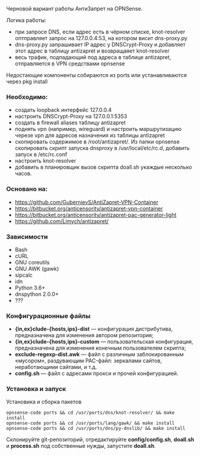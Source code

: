 Черновой вариант работы АнтиЗапрет на OPNSense.

Логика работы:
- при запросе DNS, если адрес есть в чёрном списке, knot-resolver оптправляет запрос на 127.0.0.4:53, на котором висит dns-proxy.py
- dns-proxy.py запрашивает IP адрес у DNSCrypt-Proxy и добавляет этот адрес в таблицу antizapret и возвращаяет knot-resolver
- весь трафик, подпадающий под адреса в таблице antizapret, отправляется в VPN средствами opnsense

Недостающие компоненты собираются из ports или устанавливаются через pkg install

### Необходимо:

- создать loopback интерфейс 127.0.0.4
- настроить DNSCrypt-Proxy на 127.0.0.1:5353
- создать в firewall aliases таблицу antizapret
- поднять vpn (например, wireguard) и настроить маршрутизацию черезе vpn для адресов назначения из таблицы antizapret
- скопировать содержимое в /root/antizapret/. Из папки opnsense скопировать скрипт запуска dnsproxy в /usr/local/etc/rc.d, добавить запуск в /etc/rc.conf
- настроить knot-resolver
- добавить в планировщик вызов скрипта doall.sh укаждые несколько часов.

### Основано на:

- https://github.com/GubernievS/AntiZapret-VPN-Container
- https://bitbucket.org/anticensority/antizapret-vpn-container
- https://bitbucket.org/anticensority/antizapret-pac-generator-light
- https://github.com/Limych/antizapret/

### Зависимости

- Bash
- cURL
- GNU coreutils
- GNU AWK (gawk)
- sipcalc
- idn
- Python 3.6+
- dnspython 2.0.0+
- ???

### Конфигурационные файлы

- **{in,ex}clude-{hosts,ips}-dist** — конфигурация дистрибутива, предназначена для изменения автором репозитория;
- **{in,ex}clude-{hosts,ips}-custom** — пользовательская конфигурация, предназначена для изменения конечным пользователем скрипта;
- **exclude-regexp-dist.awk** — файл с различным заблокированным «мусором», раздувающим PAC-файл: зеркалами сайтов, неработающими сайтами, и т.д.
- **config.sh** — файл с адресами прокси и прочей конфигурацией.

### Установка и запуск
Установика и сборка пакетов
```
opnsense-code ports && cd /usr/ports/dns/knot-resolver/ && make install
opnsense-code ports && cd /usr/ports/lang/gawk/ && make install
opnsense-code ports && cd /usr/ports/dns/py-dnslib/ && make install
```
Склонируйте git-репозиторий, отредактируйте **config/config.sh**, **doall.sh** и **process.sh** под собственные нужды, запустите **doall.sh**.
